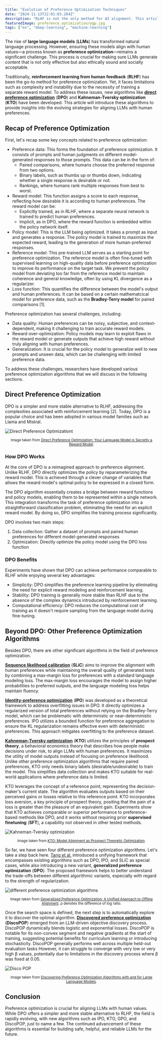 ```yaml
---
title: "Evolution of Preference Optimization Techniques"
date: "2024-11-13T22:01:03.284Z"
description: "RLHF is not the only method for AI alignment. This article introduces modern algorithms like DPO and KTO that offer simpler and more stable alternatives."
featuredImage: preference_optimization/ogp.jpg
tags: ["en", "deep-learning", "machine-learning"]
---
```


The rise of **large language models** (**LLMs**) has transformed natural language processing. However, ensuring these models align with human values—a process known as **preference optimization**—remains a significant challenge. This process is crucial for making sure LLMs generate content that is not only effective but also ethically sound and socially acceptable.

Traditionally, **reinforcement learning from human feedback** (**RLHF**) has been the go-to method for preference optimization. Yet, it faces limitations such as complexity and instability due to the necessity of training a separate reward model. To address these issues, new algorithms like [**direct preference optimization**](https://arxiv.org/abs/2305.18290) (**DPO**) and **Kahneman-Tversky optimization** (**KTO**) have been developed. This article will introduce these algorithms to provide insights into the evolving strategies for aligning LLMs with human preferences.

## Recap of Preference Optimization

First, let's recap some key concepts related to preference optimization:

- Preference data: This forms the foundation of preference optimization. It consists of prompts and human judgments on different model-generated responses to those prompts. This data can be in the form of:
  - Paired comparisons, where humans choose the preferred response from two options.
  - Binary labels, such as thumbs up or thumbs down, indicating whether a single response is desirable or not.
  - Rankings, where humans rank multiple responses from best to worst.
- Reward model: This function assigns a score to each response, reflecting how desirable it is according to human preferences. The reward model can be:
  - Explicitly trained, as in RLHF, where a separate neural network is trained to predict human preferences.
  - Implicit, as in DPO, where the reward function is embedded within the policy network itself.
- Policy model: This is the LLM being optimized. It takes a prompt as input and generates a response. The policy model is trained to maximize the expected reward, leading to the generation of more human-preferred responses.
- Reference model: This pre-trained LLM serves as a starting point for preference optimization. The reference model is often fine-tuned with supervised learning on high-quality data before preference optimization to improve its performance on the target task. We prevent the policy model from deviating too far from the reference model to maintain coherence and general knowledge, often by using KL divergence as a regularizer.
- Loss function: This quantifies the difference between the model's output and human preferences. It can be based on a certain mathematcical model for preference data, such as the **Bradley-Terry model** for paired comparisons [1].

Preference optimization has several challenges, including:

- Data quality: Human preferences can be noisy, subjective, and context-dependent, making it challenging to train accurate reward models.
- Reward over-optimization: Policy models may learn to exploit flaws in the reward model or generate outputs that achieve high reward without truly aligning with human preferences.
- Generalization: It is crucial for the policy model to generalize well to new prompts and unseen data, which can be challenging with limited preference data.

To address these challenges, researchers have developed various preference optimization algorithms that we will discuss in the following sections.

## Direct Preference Optimization

DPO is a simpler and more stable alternative to RLHF, addressing the complexities associated with reinforcement learning [2]. Today, DPO is a popular choice and has been adopted in various model families such as Llama and Mistral.

![Direct Preference Optimizationt](dpo.png)

<div style="text-align: center;"><small>Image taken from <a href="https://arxiv.org/abs/2305.18290">Direct Preference Optimization: Your Language Model is Secretly a Reward Model</a>.</small></div>

### How DPO Works

At the core of DPO is a reimagined approach to preference alignment. Unlike RLHF, DPO directly optimizes the policy by reparameterizing the reward model. This is achieved through a clever change of variables that allows the reward model's optimal policy to be expressed in a closed form.

The DPO algorithm essentially creates a bridge between reward functions and policy models, enabling them to be represented within a single network. This integration transforms the task of preference optimization into a straightforward classification problem, eliminating the need for an explicit reward model. By doing so, DPO simplifies the training process significantly.

DPO involves two main steps:

1. Data collection: Gather a dataset of prompts and paired human preferences for different model-generated responses
2. Optimization: Directly optimize the policy model using the DPO loss function

### DPO Benefits

Experiments have shown that DPO can achieve performance comparable to RLHF while enjoying several key advantages:

- Simplicity: DPO simplifies the preference learning pipeline by eliminating the need for explicit reward modeling and reinforcement learning.
- Stability: DPO training is generally more stable than RLHF due to the absence of the complex dynamics introduced by reinforcement learning.
- Computational efficiency: DPO reduces the computational cost of training as it doesn't require sampling from the language model during fine-tuning.

## Beyond DPO: Other Preference Optimization Algorithms

Besides DPO, there are other significant algorithms in the field of preference optimization.

[**Sequence likelihood calibration**](https://arxiv.org/abs/2210.00045) (**SLiC**) aims to improve the alignment with human preferences while maintaining the overall quality of generated texts by combining a max-margin loss for preferences with a standard language modeling loss. The max-margin loss encourages the model to assign higher probabilities to preferred outputs, and the language modeling loss helps maintain fluency.

[**Identity-preference optimization**](https://arxiv.org/abs/2310.12036) (**IPO**) was developed as a theoretical framework to address overfitting issues in DPO. It directly optimizes a regularized version of total preferences without relying on the Bradley-Terry model, which can be problematic with deterministic or near-deterministic preferences. IPO utilizes a bounded function for preference aggregation to ensure the KL regularization remains effective even with deterministic preferences. This approach mitigates overfitting to the preference dataset.

[**Kahneman-Tversky optimization**](https://arxiv.org/abs/2402.01306) (**KTO**) utilizes the principles of **prospect theory**, a behavioral economics theory that describes how people make decisions under risk, to align LLMs with human preferences. It maximizes the utility of model outputs instead of focusing on preference likelihood. Unlike other preference optimization algorithms that require paired preferences, KTO only needs binary labels (desirable/undesirable) to train the model. This simplifies data collection and makes KTO suitable for real-world applications where preference data is limited.

KTO leverages the concept of a reference point, representing the decision-maker's current state. The algorithm evaluates outputs based on their perceived gains or losses relative to this reference point. KTO incorporates loss aversion, a key principle of prospect theory, positing that the pain of a loss is greater than the pleasure of an equivalent gain. Experiments show that KTO achieves comparable or superior performance to preference-based methods like DPO, and it works without requiring prior **supervised finetuning** (**SFT**), a capability not observed in other tested methods.

![Kahneman-Tversky optimization](kto.png)

<div style="text-align: center;"><small>Image taken from <a href=https://arxiv.org/abs/2402.01306v3">KTO: Model Alignment as Prospect Theoretic Optimization</a>.</small></div>

So far, we have seen four different preference optimization algorithms. Let's take a step back here. [Tang et al.](https://arxiv.org/abs/2402.05749v2) introduced a unifying framework that encompasses existing algorithms such as DPO, IPO, and SLiC as special cases, while also introducing a new variant, **generalized preference optimization** (**GPO**). The proposed framework helps to better understand the trade-offs between different algorithmic variants, especially with regard to the strength of regularization.

![different preference optimization algorithms](gpo.png)

<div style="text-align: center;"><small>Image taken from <a href="https://arxiv.org/abs/2402.05749v2">Generalized Preference Optimization: A Unified Approach to Offline Alignment</a>. ρ denotes the difference of log ratio.</small></div>

Once the search space is defined, the next step is to automatically explore it to discover the optimal algorithm. [**Discovered preference optimization**](https://arxiv.org/abs/2406.08414) (**DiscoPOP**) emerged from an LLM-driven objective discovery process. DiscoPOP dynamically blends logistic and exponential losses. DiscoPOP is notable for its non-convex segment and negative gradients at the start of training, suggesting potential benefits for curriculum learning or introducing stochasticity. DiscoPOP generally performs well across multiple held-out evaluation tasks However, it can struggle to converge with very low or very high β values, potentially due to limitations in the discovery process where β was fixed at 0.05.

![Disco POP](disco_pop.png)

<div style="text-align: center;"><small>Image taken from <a href="https://arxiv.org/abs/2406.08414v3">Discovering Preference Optimization Algorithms with and for Large Language Models</a>.</small></div>

## Conclusion

Preference optimization is crucial for aligning LLMs with human values. While DPO offers a simpler and more stable alternative to RLHF, the field is rapidly evolving, with new algorithms such as IPO, KTO, GPO, and DiscoPOP, just to name a few. The continued advancement of these algorithms is essential for building safe, helpful, and reliable LLMs for the future.

[^1]: This blog covered the Bradley-Terry model in [a previous post](https://hippocampus-garden.com/elo_vs_bt/).

[^2]: This blog covered DPO in [a previous post](https://hippocampus-garden.com/tiny_llama_dpo_lora/).

[^3]: This blog covered KTO in [a previous post](https://hippocampus-garden.com/tiny_llama_kto_lora/).
